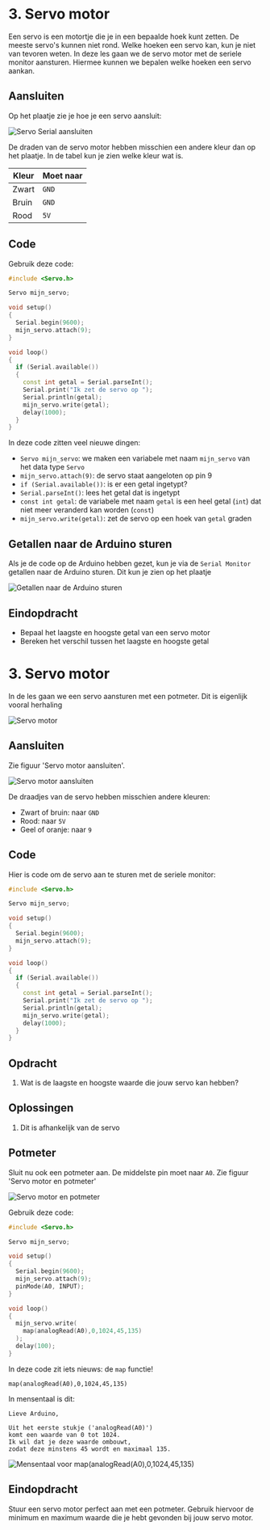 # 3. Servo motor

Een servo is een motortje die je in een bepaalde hoek kunt zetten.
De meeste servo's kunnen niet rond.
Welke hoeken een servo kan, kun je niet van tevoren weten.
In deze les gaan we de servo motor met de seriele monitor aansturen.
Hiermee kunnen we bepalen welke hoeken een servo aankan.

## Aansluiten

Op het plaatje zie je hoe je een servo aansluit:

![Servo Serial aansluiten](ServoSerial.png)

De draden van de servo motor hebben misschien een andere kleur dan op het plaatje.
In de tabel kun je zien welke kleur wat is.

Kleur|Moet naar
---|---
Zwart|`GND`
Bruin|`GND`
Rood|`5V`

## Code

Gebruik deze code:

```c++
#include <Servo.h>

Servo mijn_servo;

void setup()
{
  Serial.begin(9600);
  mijn_servo.attach(9);
}

void loop()
{
  if (Serial.available())
  {
    const int getal = Serial.parseInt();
    Serial.print("Ik zet de servo op ");
    Serial.println(getal);
    mijn_servo.write(getal);
    delay(1000);
  }
}
```

In deze code zitten veel nieuwe dingen:

 * `Servo mijn_servo`: we maken een variabele met naam `mijn_servo` van het 
   data type `Servo`
 * `mijn_servo.attach(9)`: de servo staat aangeloten op pin 9
 * `if (Serial.available())`: is er een getal ingetypt?
 * `Serial.parseInt()`: lees het getal dat is ingetypt
 * `const int getal`: de variabele met naam `getal` is een heel getal (`int`) dat
   niet meer veranderd kan worden (`const`)
 * `mijn_servo.write(getal)`: zet de servo op een hoek van `getal` graden

## Getallen naar de Arduino sturen

Als je de code op de Arduino hebben gezet, kun je via de `Serial Monitor`
getallen naar de Arduino sturen. Dit kun je zien op het plaatje

![Getallen naar de Arduino sturen](ServoSerialSerial.png)

## Eindopdracht

 * Bepaal het laagste en hoogste getal van een servo motor
 * Bereken het verschil tussen het laagste en hoogste getal


# 3. Servo motor

In de les gaan we een servo aansturen met een potmeter.
Dit is eigenlijk vooral herhaling

![Servo motor](3_servo_motor.jpg)

## Aansluiten

Zie figuur 'Servo motor aansluiten'.

![Servo motor aansluiten](3_servo_motor_blink.png)

De draadjes van de servo hebben misschien andere kleuren:

 * Zwart of bruin: naar `GND`
 * Rood: naar `5V`
 * Geel of oranje: naar `9`

## Code

Hier is code om de servo aan te sturen met de seriele monitor:

```c++
#include <Servo.h>

Servo mijn_servo;

void setup()
{
  Serial.begin(9600);
  mijn_servo.attach(9);
}

void loop()
{
  if (Serial.available())
  {
    const int getal = Serial.parseInt();
    Serial.print("Ik zet de servo op ");
    Serial.println(getal);
    mijn_servo.write(getal);
    delay(1000);
  }
}
```

## Opdracht

 1. Wat is de laagste en hoogste waarde die jouw servo kan hebben?

## Oplossingen

 1. Dit is afhankelijk van de servo

## Potmeter

Sluit nu ook een potmeter aan. De middelste pin moet naar `A0`. Zie figuur 'Servo motor en potmeter'

![Servo motor en potmeter](3_servo_motor_met_potmeter.png)

Gebruik deze code:

```c++
#include <Servo.h>

Servo mijn_servo;

void setup() 
{
  Serial.begin(9600);
  mijn_servo.attach(9);
  pinMode(A0, INPUT);
}

void loop()
{
  mijn_servo.write(
    map(analogRead(A0),0,1024,45,135)
  );
  delay(100);
}
```

In deze code zit iets nieuws: de `map` functie!

```
map(analogRead(A0),0,1024,45,135)
```

In mensentaal is dit:

```
Lieve Arduino,

Uit het eerste stukje ('analogRead(A0)') 
komt een waarde van 0 tot 1024.
Ik wil dat je deze waarde ombouwt, 
zodat deze minstens 45 wordt en maximaal 135.
```

![Mensentaal voor map(analogRead(A0),0,1024,45,135)](3_servo_motor_praatwolkje.png)

## Eindopdracht

Stuur een servo motor perfect aan met een potmeter. 
Gebruik hiervoor de minimum en maximum waarde die je hebt gevonden bij jouw servo motor.


